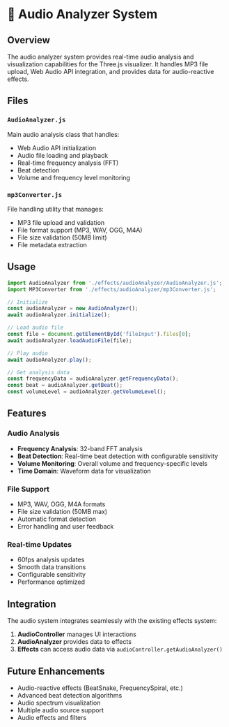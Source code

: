 # 🎵 Audio Analyzer System

## Overview

The audio analyzer system provides real-time audio analysis and visualization capabilities for the Three.js visualizer. It handles MP3 file upload, Web Audio API integration, and provides data for audio-reactive effects.

## Files

### `AudioAnalyzer.js`
Main audio analysis class that handles:
- Web Audio API initialization
- Audio file loading and playback
- Real-time frequency analysis (FFT)
- Beat detection
- Volume and frequency level monitoring

### `mp3Converter.js`
File handling utility that manages:
- MP3 file upload and validation
- File format support (MP3, WAV, OGG, M4A)
- File size validation (50MB limit)
- File metadata extraction

## Usage

```javascript
import AudioAnalyzer from './effects/audioAnalyzer/AudioAnalyzer.js';
import MP3Converter from './effects/audioAnalyzer/mp3Converter.js';

// Initialize
const audioAnalyzer = new AudioAnalyzer();
await audioAnalyzer.initialize();

// Load audio file
const file = document.getElementById('fileInput').files[0];
await audioAnalyzer.loadAudioFile(file);

// Play audio
await audioAnalyzer.play();

// Get analysis data
const frequencyData = audioAnalyzer.getFrequencyData();
const beat = audioAnalyzer.getBeat();
const volumeLevel = audioAnalyzer.getVolumeLevel();
```

## Features

### Audio Analysis
- **Frequency Analysis**: 32-band FFT analysis
- **Beat Detection**: Real-time beat detection with configurable sensitivity
- **Volume Monitoring**: Overall volume and frequency-specific levels
- **Time Domain**: Waveform data for visualization

### File Support
- MP3, WAV, OGG, M4A formats
- File size validation (50MB max)
- Automatic format detection
- Error handling and user feedback

### Real-time Updates
- 60fps analysis updates
- Smooth data transitions
- Configurable sensitivity
- Performance optimized

## Integration

The audio system integrates seamlessly with the existing effects system:

1. **AudioController** manages UI interactions
2. **AudioAnalyzer** provides data to effects
3. **Effects** can access audio data via `audioController.getAudioAnalyzer()`

## Future Enhancements

- Audio-reactive effects (BeatSnake, FrequencySpiral, etc.)
- Advanced beat detection algorithms
- Audio spectrum visualization
- Multiple audio source support
- Audio effects and filters
